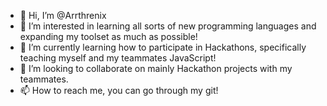 - 👋 Hi, I’m @Arrthrenix
- 👀 I’m interested in learning all sorts of new programming languages and expanding my toolset as much as possible!
- 🌱 I’m currently learning how to participate in Hackathons, specifically teaching myself and my teammates JavaScript!
- 💞️ I’m looking to collaborate on mainly Hackathon projects with my teammates.
- 📫 How to reach me, you can go through my git!

<!---
Arrthrenix/Arrthrenix is a ✨ special ✨ repository because its `README.md` (this file) appears on your GitHub profile.
You can click the Preview link to take a look at your changes.
--->
